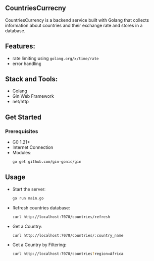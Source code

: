## CountriesCurrecny

CountriesCurrency is a backend service built with Golang that collects information about countries and their exchange rate and stores in a database.

## Features:
- rate limiting using `golang.org/x/time/rate`
- error handling

## Stack and Tools:
- Golang
- Gin Web Framework
- net/http

## Get Started
### Prerequisites
- G0 1.21+
- Internet Connection
- Modules:
  ```bash
  go get github.com/gin-gonic/gin

## Usage
- Start the server:
  ```bash
  go run main.go
- Refresh countries database:
  ```bash
  curl http://localhost:7070/countries/refresh

- Get a Country:
  ```bash
  curl http://localhost:7070/countries/:country_name
  
- Get a Country by Filtering:
  ```bash
  curl http://localhost:7070/countries?region=Africa
